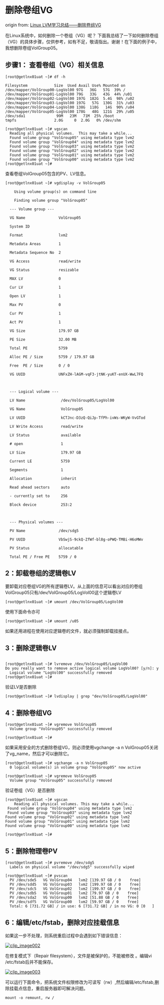 # 删除卷组VG

origin from: [Linux LVM学习总结——删除卷组VG](http://www.cnblogs.com/kerrycode/p/4569515.html) 

在Linux系统中，如何删除一个卷组（VG）呢？ 下面我总结了一下如何删除卷组（VG）的具体步骤，仅供参考，如有不足，敬请指出。谢谢！在下面的例子中，我想删除卷组VolGroup05。

## 步骤1： 查看卷组（VG）相关信息

```shell
[root@getlnx01uat ~]# df -h

Filesystem            Size  Used Avail Use% Mounted on
/dev/mapper/VolGroup00-LogVol00 97G   36G   57G  39% /
/dev/mapper/VolGroup01-LogVol00 79G   33G   43G  44% /u01
/dev/mapper/VolGroup02-LogVol00 197G  182G  5.4G  98% /u02
/dev/mapper/VolGroup03-LogVol00 197G   57G  130G  31% /u03
/dev/mapper/VolGroup04-LogVol00 138G  118G   14G  90% /u04
/dev/mapper/VolGroup05-LogVol00 178G   48G  121G  29% /u05
/dev/sda1              99M   23M   71M  25% /boot
tmpfs                 2.0G     0  2.0G   0% /dev/shm

[root@getlnx01uat ~]# vgscan
  Reading all physical volumes.  This may take a while...
  Found volume group "VolGroup05" using metadata type lvm2
  Found volume group "VolGroup04" using metadata type lvm2
  Found volume group "VolGroup03" using metadata type lvm2
  Found volume group "VolGroup02" using metadata type lvm2
  Found volume group "VolGroup01" using metadata type lvm2
  Found volume group "VolGroup00" using metadata type lvm2
[root@getlnx01uat ~]# 
```



查看卷组VolGroup05包含的PV、LV信息。

```shell
[root@getlnx01uat ~]# vgdisplay -v VolGroup05

    Using volume group(s) on command line

    Finding volume group "VolGroup05"

  --- Volume group ---

  VG Name               VolGroup05

  System ID             

  Format                lvm2

  Metadata Areas        1

  Metadata Sequence No  2

  VG Access             read/write

  VG Status             resizable

  MAX LV                0

  Cur LV                1

  Open LV               1

  Max PV                0

  Cur PV                1

  Act PV                1

  VG Size               179.97 GB

  PE Size               32.00 MB

  Total PE              5759

  Alloc PE / Size       5759 / 179.97 GB

  Free  PE / Size       0 / 0   

  VG UUID               UNFxZH-lAGM-vqF3-jtNK-yuKT-enUX-WwL7FQ

   

  --- Logical volume ---

  LV Name                /dev/VolGroup05/LogVol00

  VG Name                VolGroup05

  LV UUID                kCTJnc-D3zQ-QiJp-TfPh-ivWs-WKyW-VvGTod

  LV Write Access        read/write

  LV Status              available

  # open                 1

  LV Size                179.97 GB

  Current LE             5759

  Segments               1

  Allocation             inherit

  Read ahead sectors     auto

  - currently set to     256

  Block device           253:2

   

  --- Physical volumes ---

  PV Name               /dev/sdg5     

  PV UUID               VbSwjS-9ckQ-ZfWf-bl8g-oPWQ-TMBi-H6oMWv

  PV Status             allocatable

  Total PE / Free PE    5759 / 0
```



## **2：卸载卷组的逻辑卷LV** 

要卸载对应卷组VG的所有逻辑卷LV。从上面的信息可以看出对应的卷组VolGroup05只有/dev/VolGroup05/LogVol00这个逻辑卷LV

```
[root@getlnx01uat ~]# umount /dev/VolGroup05/LogVol00
```

使用下面命令亦可

```
[root@getlnx01uat ~]# umount /u05
```

如果还用进程在使用对应逻辑卷的文件，就必须强制卸载挂接点。 



## 3：删除逻辑卷LV

```shell

[root@getlnx01uat ~]# lvremove /dev/VolGroup05/LogVol00
Do you really want to remove active logical volume LogVol00? [y/n]: y
  Logical volume "LogVol00" successfully removed
[root@getlnx01uat ~]# 
```

验证LV是否删除
```shell
[root@getlnx01uat ~]# lvdisplay | grep "dev/VolGroup05/LogVol00" 
```

## 4：删除卷组VG


```shell
[root@getlnx01uat ~]# vgremove VolGroup05 
  Volume group "VolGroup05" successfully removed

[root@getlnx01uat ~]# 
```
如果采用安全的方式删除卷组VG，则必须使用vgchange -a n VolGroup05关闭了vg_name，然后才可以删除它。
```shell
[root@getlnx01uat ~]# vgchange -a n VolGroup05
  0 logical volume(s) in volume group "VolGroup05" now active

[root@getlnx01uat ~]# vgremove VolGroup05 
  Volume group "VolGroup05" successfully removed
```
验证卷组（VG）是否删除
```shell
[root@getlnx01uat ~]# vgscan
	Reading all physical volumes. This may take a while...
 Found volume group "VolGroup04" using metadata type lvm2
 Found volume group "VolGroup03" using metadata type lvm2
Found volume group "VolGroup02" using metadata type lvm2
Found volume group "VolGroup01" using metadata type lvm2
Found volume group "VolGroup00" using metadata type lvm2

[root@getlnx01uat ~]# 
```



## 5：删除物理卷PV

```shell
[root@getlnx01uat ~]# pvremove /dev/sdg5  
  Labels on physical volume "/dev/sdg5" successfully wiped

[root@getlnx01uat ~]# pvscan
  PV /dev/sde5   VG VolGroup04   lvm2 [139.97 GB / 0    free]
  PV /dev/sdd5   VG VolGroup03   lvm2 [199.97 GB / 0    free]
  PV /dev/sdc5   VG VolGroup02   lvm2 [199.97 GB / 0    free]
  PV /dev/sdb5   VG VolGroup01   lvm2 [79.97 GB / 0    free]
  PV /dev/sda2   VG VolGroup00   lvm2 [51.88 GB / 0    free]
  PV /dev/sdf5   VG VolGroup00   lvm2 [59.97 GB / 0    free]
  Total: 6 [731.72 GB] / in use: 6 [731.72 GB] / in no VG: 0 [0   ]
```



## **6：编辑/etc/fstab，删除对应挂载信息** 

如果这一步不处理，则系统重启过程中会遇到如下错误信息： 

[![clip_image002](https://images0.cnblogs.com/blog/73542/201506/111640554889379.png)](http://images0.cnblogs.com/blog/73542/201506/111659171137460.png) 

在修复模式下（Repair filesystem），文件是被保护的，不能被修改 。编辑vi /etc/fstab后并不能保存。 

[![clip_image003](https://images0.cnblogs.com/blog/73542/201506/111640582544933.png)](http://images0.cnblogs.com/blog/73542/201506/111659187852917.png) 

可以运行下面命令，把系统文件权限修改为可读写（rw）,然后编辑/etc/fstab,删除挂载点信息，重启服务器即可解决问题。 

```
mount -o remount, rw / 
```

